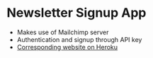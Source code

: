 # Newsletter Signup App

* Makes use of Mailchimp server
* Authentication and signup through API key
* [Corresponding website on Heroku](https://protected-oasis-23506.herokuapp.com/)
